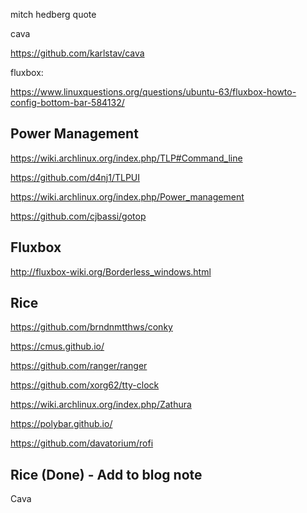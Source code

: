 

mitch hedberg quote

cava

https://github.com/karlstav/cava


fluxbox:

https://www.linuxquestions.org/questions/ubuntu-63/fluxbox-howto-config-bottom-bar-584132/


Power Management
--------------------------

https://wiki.archlinux.org/index.php/TLP#Command_line

https://github.com/d4nj1/TLPUI

https://wiki.archlinux.org/index.php/Power_management

https://github.com/cjbassi/gotop


Fluxbox
----------------

http://fluxbox-wiki.org/Borderless_windows.html

Rice
--------
https://github.com/brndnmtthws/conky

https://cmus.github.io/

https://github.com/ranger/ranger

https://github.com/xorg62/tty-clock

https://wiki.archlinux.org/index.php/Zathura

https://polybar.github.io/

https://github.com/davatorium/rofi

Rice (Done) - Add to blog note
---------------
Cava